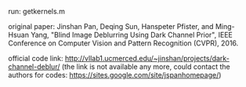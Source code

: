 run: getkernels.m

original paper: Jinshan Pan, Deqing Sun, Hanspeter Pfister, and Ming-Hsuan Yang, "Blind Image Deblurring Using Dark Channel Prior", IEEE Conference on Computer Vision and Pattern Recognition (CVPR), 2016.

official code link: http://vllab1.ucmerced.edu/~jinshan/projects/dark-channel-deblur/
(the link is not available any more, could contact the authors for codes: https://sites.google.com/site/jspanhomepage/)
